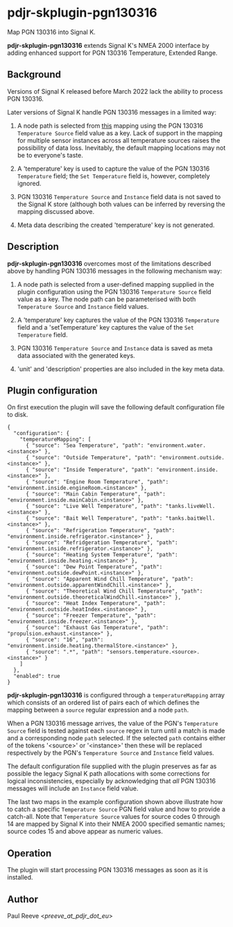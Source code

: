 # pdjr-skplugin-pgn130316

Map PGN 130316 into Signal K.

**pdjr-skplugin-pgn130316** extends Signal K's NMEA 2000 interface by
adding enhanced support for PGN 130316 Temperature, Extended Range.

## Background

Versions of Signal K released before March 2022 lack the ability to
process PGN 130316.

Later versions of Signal K handle PGN 130316 messages in a limited way:

1. A node path is selected from
   [this](https://github.com/SignalK/n2k-signalk/blob/master/temperatureMappings.js)
   mapping using the PGN 130316 ```Temperature Source``` field value
   as a key.
   Lack of support in the mapping for multiple sensor instances across
   all temperature sources raises the possibility of data loss.
   Inevitably, the default mapping locations may not be to everyone's
   taste.

2. A 'temperature' key is used to capture the value of the PGN 130316
   ```Temperature``` field; the ```Set Temperature``` field is, however,
   completely ignored.

3. PGN 130316 ```Temperature Source``` and ```Instance``` field data is
   not saved to the Signal K store (although both values can be inferred
   by reversing the mapping discussed above.
   
4. Meta data describing the created 'temperature' key is not generated.

## Description

**pdjr-skplugin-pgn130316** overcomes most of the limitations described
above by handling PGN 130316 messages in the following mechanism way:

1. A node path is selected from a user-defined mapping supplied in the
   plugin configuration using the PGN 130316 ```Temperature Source```
   field value as a key.
   The node path can be parameterised with both ```Temperature Source```
   and ```Instance``` field values.

2. A 'temperature' key captures the value of the PGN 130316
   ```Temperature``` field and a 'setTemperature' key captures the value
   of the ```Set Temperature``` field.
   
3. PGN 130316 ```Temperature Source``` and ```Instance``` data is saved
   as meta data associated with the generated keys.

4. 'unit' and 'description' properties are also included in the key meta
   data.

## Plugin configuration

On first execution the plugin will save the following default
configuration file to disk.

```
{
  "configuration": {
    "temperatureMapping": [
      { "source": "Sea Temperature", "path": "environment.water.<instance>" },
      { "source": "Outside Temperature", "path": "environment.outside.<instance>" },
      { "source": "Inside Temperature", "path": "environment.inside.<instance>" },
      { "source": "Engine Room Temperature", "path": "environment.inside.engineRoom.<instance>" },
      { "source": "Main Cabin Temperature", "path": "environment.inside.mainCabin.<instance>" },
      { "source": "Live Well Temperature", "path": "tanks.liveWell.<instance>" },
      { "source": "Bait Well Temperature", "path": "tanks.baitWell.<instance>" },
      { "source": "Refrigeration Temperature", "path": "environment.inside.refrigerator.<instance>" },
      { "source": "Refridgeration Temperature", "path": "environment.inside.refrigerator.<instance>" },
      { "source": "Heating System Temperature", "path": "environment.inside.heating.<instance>" },
      { "source": "Dew Point Temperature", "path": "environment.outside.dewPoint.<instance>" },
      { "source": "Apparent Wind Chill Temperature", "path": "environment.outside.apparentWindChill.<instance>" },
      { "source": "Theoretical Wind Chill Temperature", "path": "environment.outside.theoreticalWindChill.<instance>" },
      { "source": "Heat Index Temperature", "path": "environment.outside.heatIndex.<instance>" },
      { "source": "Freezer Temperature", "path": "environment.inside.freezer.<instance>" },
      { "source": "Exhaust Gas Temperature", "path": "propulsion.exhaust.<instance>" },
      { "source": "16", "path": "environment.inside.heating.thermalStore.<instance>" },
      { "source": ".*", "path": "sensors.temperature.<source>.<instance>" }
    ]                                                             
  },                                                              
  "enabled": true                                                 
}                  
```

**pdjr-skplugin-pgn130316** is configured through a
```temperatureMapping``` array which consists of an ordered list of
pairs each of which defines the mapping between a ```source``` regular
expression and a node ```path```.

When a PGN 130316 message arrives, the value of the PGN's
```Temperature Source``` field is tested against each ```source```
regex in turn until a match is made and a corresponding node
```path``` selected.
If the selected ```path``` contains either of the tokens '\<source\>'
or '\<instance\>' then these will be replaced respectively by the PGN's
```Temperature Source``` and ```Instance``` field values. 

The default configuration file supplied with the plugin preserves as
far as possible the legacy Signal K path allocations with some
corrections for logical inconsistencies, especially by acknowledging
that *all* PGN 130316 messages will include an ```Instance``` field
value.

The last two maps in the example configuration shown above illustrate
how to catch a specific ```Temperature Source``` PGN field value and
how to provide a catch-all.
Note that ```Temperature Source``` values for source codes 0 through
14 are mapped by Signal K into their NMEA 2000 specified semantic
names; source codes 15 and above appear as numeric values.

## Operation

The plugin will start processing PGN 130316 messages as soon as it is
installed.

## Author

Paul Reeve <*preeve_at_pdjr_dot_eu*>
